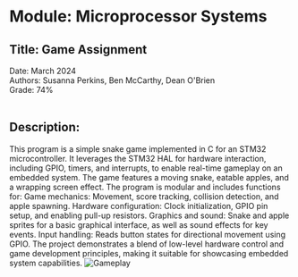 # Module: Microprocessor Systems
## Title: Game Assignment
Date:  March 2024 <br>
Authors:  Susanna Perkins, Ben McCarthy, Dean O'Brien <br>
Grade:  74% <br>
<br>
## Description:
This program is a simple snake game implemented in C for an STM32 microcontroller. It leverages the STM32 HAL for hardware interaction, including GPIO, timers, and interrupts, to enable real-time gameplay on an embedded system. The game features a moving snake, eatable apples, and a wrapping screen effect. The program is modular and includes functions for:
Game mechanics: Movement, score tracking, collision detection, and apple spawning.
Hardware configuration: Clock initialization, GPIO pin setup, and enabling pull-up resistors.
Graphics and sound: Snake and apple sprites for a basic graphical interface, as well as sound effects for key events.
Input handling: Reads button states for directional movement using GPIO.
The project demonstrates a blend of low-level hardware control and game development principles, making it suitable for showcasing embedded system capabilities.
![Gameplay](.college-work/Y1/SnakeGame/snakeGamePlayGIF.gif)
